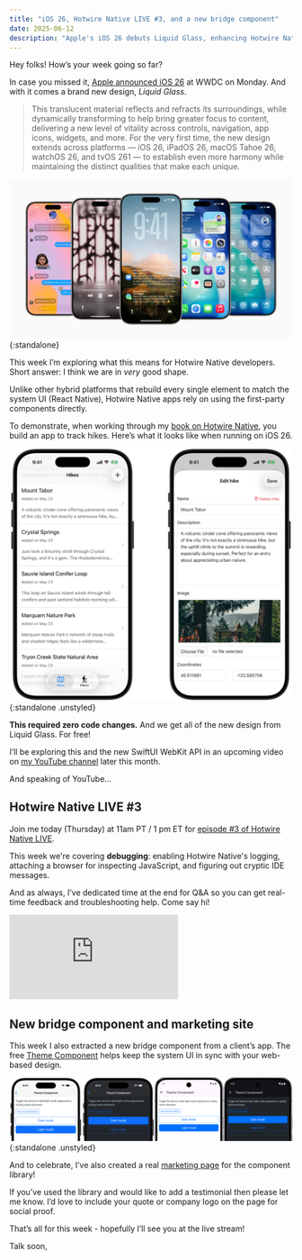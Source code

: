 ```yaml
---
title: "iOS 26, Hotwire Native LIVE #3, and a new bridge component"
date: 2025-06-12
description: "Apple's iOS 26 debuts Liquid Glass, enhancing Hotwire Native apps with no code changes required!"
---
```


Hey folks! How’s your week going so far?

In case you missed it, [Apple announced iOS 26](https://www.apple.com/newsroom/2025/06/apple-elevates-the-iphone-experience-with-ios-26/) at WWDC on Monday. And with it comes a brand new design, *Liquid Glass*.

> This translucent material reflects and refracts its surroundings, while dynamically transforming to help bring greater focus to content, delivering a new level of vitality across controls, navigation, app icons, widgets, and more. For the very first time, the new design extends across platforms — iOS 26, iPadOS 26, macOS Tahoe 26, watchOS 26, and tvOS 261 — to establish even more harmony while maintaining the distinct qualities that make each unique.

![iOS 26 showing off Liquid Glass](/assets/images/newsletter/ios26.png){:standalone}

This week I’m exploring what this means for Hotwire Native developers. Short answer: I think we are in *very* good shape.

Unlike other hybrid platforms that rebuild every single element to match the system UI (React Native), Hotwire Native apps rely on using the first-party components directly.

To demonstrate, when working through my [book on Hotwire Native](https://pragprog.com/titles/jmnative/hotwire-native-for-rails-developers/), you build an app to track hikes. Here’s what it looks like when running on iOS 26.

![Hiking Journal running on iOS 26](/assets/images/newsletter/hiking-journal-ios26.png){:standalone .unstyled}

**This required zero code changes.** And we get all of the new design from Liquid Glass. For free!

I’ll be exploring this and the new SwiftUI WebKit API in an upcoming video on [my YouTube channel](https://www.youtube.com/@joemasilotti) later this month.

And speaking of YouTube…

## Hotwire Native LIVE #3

Join me today (Thursday) at 11am PT / 1 pm ET for [episode #3 of Hotwire Native LIVE](https://youtube.com/live/xHbYIsfbYzY).

This week we're covering **debugging**: enabling Hotwire Native's logging, attaching a browser for inspecting JavaScript, and figuring out cryptic IDE messages.

And as always, I’ve dedicated time at the end for Q&A so you can get real-time feedback and troubleshooting help. Come say hi!

<iframe class="w-full aspect-video" src="https://www.youtube-nocookie.com/embed/xHbYIsfbYzY?si=fgFkBmmgJMUhlbpM" title="YouTube video player" frameborder="0" allow="accelerometer; autoplay; clipboard-write; encrypted-media; gyroscope; picture-in-picture; web-share" referrerpolicy="strict-origin-when-cross-origin" allowfullscreen></iframe>

## New bridge component and marketing site

This week I also extracted a new bridge component from a client’s app. The free [Theme Component](https://github.com/joemasilotti/bridge-components/tree/main/components/theme) helps keep the system UI in sync with your web-based design.

![Theme Component example screenshots](/assets/images/newsletter/theme-component.png){:standalone .unstyled}

And to celebrate, I’ve also created a real [marketing page](https://masilotti.com/bridge-components/) for the component library!

If you’ve used the library and would like to add a testimonial then please let me know. I’d love to include your quote or company logo on the page for social proof.

That’s all for this week - hopefully I’ll see you at the live stream!

Talk soon,
